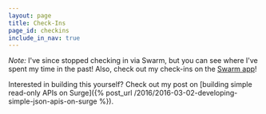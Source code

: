 ```yaml
---
layout: page
title: Check-Ins
page_id: checkins
include_in_nav: true
---
```


_Note:_ I've since stopped checking in via Swarm, but you can see where I've spent my time in the past! Also, check out my check-ins on the [Swarm app](https://www.swarmapp.com/)!

<div class="checkin-map-wrapper">
  <div class="checkin-map-loader-wrapper">
    <div class="u-loader"></div>
  </div>

  <div id="checkin_map" style="opacity:0;"></div>
</div>

Interested in building this yourself? Check out my post on [building simple read-only APIs on Surge]({% post_url /2016/2016-03-02-developing-simple-json-apis-on-surge %}).
